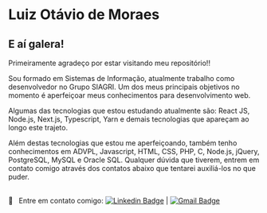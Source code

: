 # Luiz Otávio de Moraes

## E aí galera!

Primeiramente agradeço por estar visitando meu repositório!!

Sou formado em Sistemas de Informação, atualmente trabalho como desenvolvedor no Grupo SIAGRI.
Um dos meus principais objetivos no momento é aperfeiçoar meus conhecimentos para desenvolvimento web.

Algumas das tecnologias que estou estudando atualmente são: React JS, Node.js, Next.js, Typescript, Yarn e demais tecnologias que apareçam ao longo este trajeto.

Além destas tecnologias que estou me aperfeiçoando, também tenho conhecimentos em ADVPL, Javascript, HTML, CSS, PHP, C, Node.js, jQuery, PostgreSQL, MySQL e Oracle SQL. Qualquer dúvida que tiverem, entrem em contato comigo através dos contatos abaixo que tentarei auxiliá-los no que puder.

 <br/> :email: &nbsp; Entre em contato comigo: [![Linkedin Badge](https://img.shields.io/badge/-ThiagoMarinho-blue?style=flat-square&logo=Linkedin&logoColor=white&link=https://www.linkedin.com/in/luizotaviodemoraes/)](https://www.linkedin.com/in/luizotaviodemoraes/) 
| 
[![Gmail Badge](https://img.shields.io/badge/-1luizzotavio0@gmail.com-c14438?style=flat-square&logo=Gmail&logoColor=white&link=mailto:1luizzotavio0@gmail.com)](mailto:1luizzotavio0@gmail.com)
